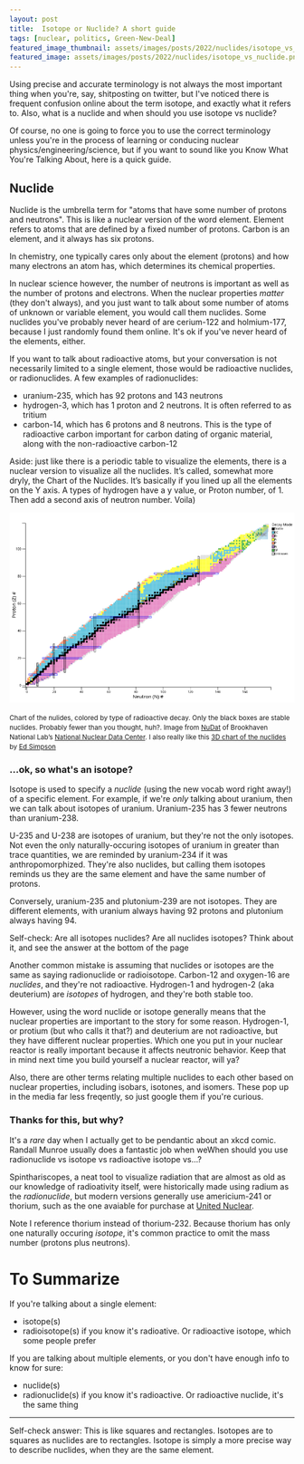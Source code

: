 ```yaml
---
layout: post
title:  Isotope or Nuclide? A short guide
tags: [nuclear, politics, Green-New-Deal]
featured_image_thumbnail: assets/images/posts/2022/nuclides/isotope_vs_nuclide.png
featured_image: assets/images/posts/2022/nuclides/isotope_vs_nuclide.png
---
```


Using precise and accurate terminology is not always the most important thing when you're, say, shitposting on twitter, but I've noticed there is frequent confusion online about the term isotope, and exactly what it refers to. Also, what is a nuclide and when should you use isotope vs nuclide?

Of course, no one is going to force you to use the correct terminology unless you're in the process of learning or conducing nuclear physics/engineering/science, but if you want to sound like you Know What You're Talking About, here is a quick guide.

## Nuclide

Nuclide is the umbrella term for "atoms that have some number of protons and neutrons". This is like a nuclear version of the word element. Element refers to atoms that are defined by a fixed number of protons. Carbon is an element, and it always has six protons.

In chemistry, one typically cares only about the element (protons) and how many electrons an atom has, which determines its chemical properties.

In nuclear science however, the number of neutrons is important as well as the number of protons and electrons. When the nuclear properties _matter_ (they don't always), and you just want to talk about some number of atoms of unknown or variable element, you would call them nuclides. Some nuclides you've probably never heard of are cerium-122 and holmium-177, because I just randomly found them online. It's ok if you've never heard of the elements, either.

If you want to talk about radioactive atoms, but your conversation is not necessarily limited to a single element, those would be radioactive nuclides, or radionuclides. A few examples of radionuclides:

- uranium-235, which has 92 protons and 143 neutrons
- hydrogen-3, which has 1 proton and 2 neutrons. It is often referred to as tritium
- carbon-14, which has 6 protons and 8 neutrons. This is the type of radioactive carbon important for carbon dating of organic material, along with the non-radioactive carbon-12

Aside: just like there is a periodic table to visualize the elements, there is a nuclear version to visualize all the nuclides. It’s called, somewhat more dryly, the Chart of the Nuclides. It’s basically if you lined up all the elements on the Y axis. A types of hydrogen have a y value, or Proton number, of 1. Then add a second axis of neutron number. Voila)

![chart of the nuclides. Looks like a long cigar pointing from the 0,0 point to the upper right. There are hundreds of small boxes, with different colors. The midline is mostly black, mostly blue above the midline and pink below. The upper right is mostly yellow](assets/images/posts/2022/nuclides/nuclides.png)

<small>Chart of the nulides, colored by type of radioactive decay. Only the black boxes are stable nuclides. Probably fewer than you thought, huh?. Image from [NuDat](https://www.nndc.bnl.gov/nudat3/) of Brookhaven National Lab’s [National Nuclear Data Center](https://www.nndc.bnl.gov/). I also really like this [3D chart of the nuclides](https://people.physics.anu.edu.au/~ecs103/chart3d/) by [Ed Simpson](https://twitter.com/SuperSubatomic)</small>

### ...ok, so what's an isotope?

Isotope is used to specify a _nuclide_ (using the new vocab word right away!) of a specific element. For example, if we're *only* talking about uranium, then we can talk about isotopes of uranium. Uranium-235 has 3 fewer neutrons than uranium-238.

U-235 and U-238 are isotopes of uranium, but they're not the only isotopes. Not even the only naturally-occuring isotopes of uranium in greater than trace quantities, we are reminded by uranium-234 if it was anthropomorphized. They're also nuclides, but calling them isotopes reminds us they are the same element and have the same number of protons.

Conversely, uranium-235 and plutonium-239 are not isotopes. They are different elements, with uranium always having 92 protons and plutonium always having 94.

Self-check: Are all isotopes nuclides? Are all nuclides isotopes? Think about it, and see the answer at the bottom of the page

Another common mistake is assuming that nuclides or isotopes are the same as saying radionuclide or radioisotope. Carbon-12 and oxygen-16 are _nuclides_, and they're not radioactive. Hydrogen-1 and hydrogen-2 (aka deuterium) are _isotopes_ of hydrogen, and they're both stable too.

However, using the word nuclide or isotope generally means that the nuclear properties are important to the story for some reason. Hydrogen-1, or protium (but who calls it that?) and deuterium are not radioactive, but they have different nuclear properties. Which one you put in your nuclear reactor is really important because it affects neutronic behavior. Keep that in mind next time you build yourself a nuclear reactor, will ya?

Also, there are other terms relating multiple nuclides to each other based on nuclear properties, including isobars, isotones, and isomers. These pop up in the media far less freqently, so just google them if you're curious.

### Thanks for this, but why?

It's a _rare_ day when I actually get to be pendantic about an xkcd comic. Randall Munroe usually does a fantastic job when weWhen should you use radionuclide vs isotope vs radioactive isotope vs...?

Spinthariscopes, a neat tool to visualize radiation that are almost as old as our knowledge of radioativity itself, were historically made using radium as the _radionuclide_, but modern versions generally use americium-241 or thorium, such as the one avaiable for purchase at [United Nuclear](https://unitednuclear.com/index.php?main_page=index&cPath=2_12). 

Note I reference thorium instead of thorium-232. Because thorium has only one naturally occuring _isotope_, it's common practice to omit the mass number (protons plus neutrons).

# To Summarize

If you're talking about a single element:
- isotope(s)
- radioisotope(s) if you know it's radioative. Or radioactive isotope, which some people prefer

If you are talking about multiple elements, or you don't have enough info to know for sure:
- nuclide(s)
- radionuclide(s) if you know it's radioactive. Or radioactive nuclide, it's the same thing

---

Self-check answer: This is like squares and rectangles. Isotopes are to squares as nuclides are to rectangles. Isotope is simply a more precise way to describe nuclides, when they are the same element.

<meta name="twitter:card" content="summary" />
<meta name="twitter:site" content="@nuclearkatie" />
<meta name="twitter:title" content="Isotope or Nuclide? A short guide" />
<meta name="twitter:description" content="
Happy friday night, let's be pedantic about nuclear terminology (for fun?)" />
<meta name="twitter:image" content="https://nuclearkatie.github.io/assets/images/posts/2022/nuclides/isotope_vs_nuclide.png />
